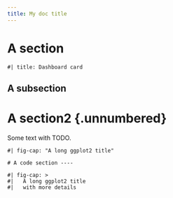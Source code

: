 ```yaml
---
title: My doc title
---
```


# A section

```{r}
#| title: Dashboard card
```

## A subsection


# A section2 {.unnumbered}

Some text with TODO.


```{r}
#| fig-cap: "A long ggplot2 title"

# A code section ----

```

```{r}
#| fig-cap: > 
#|   A long ggplot2 title
#|   with more details
```

